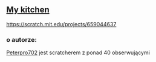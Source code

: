 ## [My kitchen](https://scratch.mit.edu/projects/659044637/)              
https://scratch.mit.edu/projects/659044637

### o autorze:

[Peterpro702](https://scratch.mit.edu/users/peterpro702/) jest scratcherem z ponad 40 obserwującymi
